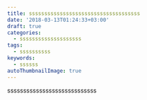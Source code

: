 ```yaml
---
title: ssssssssssssssssssssssssssssssssssss
date: '2018-03-13T01:24:33+03:00'
draft: true
categories:
  - ssssssssssssssssssss
tags:
  - ssssssssss
keywords:
  - ssssss
autoThumbnailImage: true
---
```

ssssssssssssssssssssssssssss
